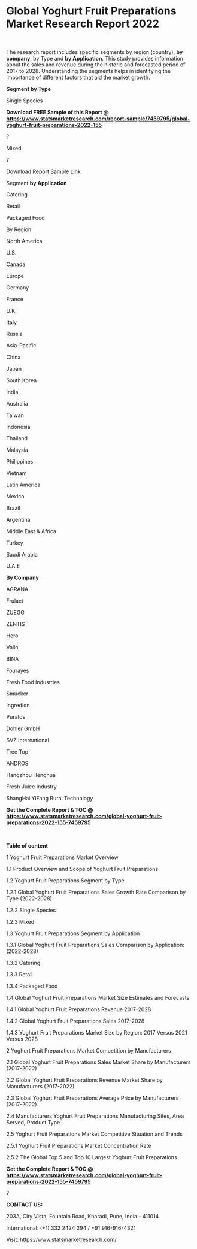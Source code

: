 <h1>Global Yoghurt Fruit Preparations Market Research Report 2022</h1><br/><p>The research report includes specific segments by region (country), <strong>by company</strong>, by Type and <strong>by Application</strong>. This study provides information about the sales and revenue during the historic and forecasted period of 2017 to 2028. Understanding the segments helps in identifying the importance of different factors that aid the market growth.</p>
 
 
 
 <p><strong>Segment by Type</strong></p>
 
 
 
 <p>Single Species</p>
 
 
 
 <div><b>Download FREE Sample of this Report @ <a href="https://www.statsmarketresearch.com/download-free-sample/7459795/global-yoghurt-fruit-preparations-2022-155">https://www.statsmarketresearch.com/report-sample/7459795/global-yoghurt-fruit-preparations-2022-155</a></b></div>
 
 
 
 <p>? </p>
 
 
 
 <p>Mixed</p>
 
 
 
 <p>? </p>
 
 
 
 <p><a href="https://www.statsmarketresearch.com/download-free-sample/7459795/global-yoghurt-fruit-preparations-2022-155">Download Report Sample Link</a></p>
 
 
 
 <p>Segment <strong>by Application</strong></p>
 
 
 
 <p>Catering</p>
 
 
 
 <p>Retail</p>
 
 
 
 <p>Packaged Food</p>
 
 
 
 <p>By Region</p>
 
 
 
 <p>North America</p>
 
 
 
 <p>U.S.</p>
 
 
 
 <p>Canada</p>
 
 
 
 <p>Europe</p>
 
 
 
 <p>Germany</p>
 
 
 
 <p>France</p>
 
 
 
 <p>U.K.</p>
 
 
 
 <p>Italy</p>
 
 
 
 <p>Russia</p>
 
 
 
 <p>Asia-Pacific</p>
 
 
 
 <p>China</p>
 
 
 
 <p>Japan</p>
 
 
 
 <p>South Korea</p>
 
 
 
 <p>India</p>
 
 
 
 <p>Australia</p>
 
 
 
 <p>Taiwan</p>
 
 
 
 <p>Indonesia</p>
 
 
 
 <p>Thailand</p>
 
 
 
 <p>Malaysia</p>
 
 
 
 <p>Philippines</p>
 
 
 
 <p>Vietnam</p>
 
 
 
 <p>Latin America</p>
 
 
 
 <p>Mexico</p>
 
 
 
 <p>Brazil</p>
 
 
 
 <p>Argentina</p>
 
 
 
 <p>Middle East & Africa</p>
 
 
 
 <p>Turkey</p>
 
 
 
 <p>Saudi Arabia</p>
 
 
 
 <p>U.A.E</p>
 
 
 
 <p><strong>By Company</strong></p>
 
 
 
 <p>AGRANA</p>
 
 
 
 <p>Frulact</p>
 
 
 
 <p>ZUEGG</p>
 
 
 
 <p>ZENTIS</p>
 
 
 
 <p>Hero</p>
 
 
 
 <p>Valio</p>
 
 
 
 <p>BINA</p>
 
 
 
 <p>Fourayes</p>
 
 
 
 <p>Fresh Food Industries</p>
 
 
 
 <p>Smucker</p>
 
 
 
 <p>Ingredion</p>
 
 
 
 <p>Puratos</p>
 
 
 
 <p>Dohler GmbH</p>
 
 
 
 <p>SVZ International</p>
 
 
 
 <p>Tree Top</p>
 
 
 
 <p>ANDROS</p>
 
 
 
 <p>Hangzhou Henghua</p>
 
 
 
 <p>Fresh Juice Industry</p>
 
 
 
 <p>ShangHai YiFang Rural Technology</p>
 
 
 
 <div><b>Get the Complete Report & TOC @ <a href="https://www.statsmarketresearch.com/global-yoghurt-fruit-preparations-2022-155-7459795">https://www.statsmarketresearch.com/global-yoghurt-fruit-preparations-2022-155-7459795</a></b></div>
 
 
 
 <p><br />
 
 <b>Table of content</b></p>
 
 
 
 <p>1 Yoghurt Fruit Preparations Market Overview<br />
 
 1.1 Product Overview and Scope of Yoghurt Fruit Preparations<br />
 
 1.2 Yoghurt Fruit Preparations Segment by Type<br />
 
 1.2.1 Global Yoghurt Fruit Preparations Sales Growth Rate Comparison by Type (2022-2028)<br />
 
 1.2.2 Single Species<br />
 
 1.2.3 Mixed<br />
 
 1.3 Yoghurt Fruit Preparations Segment by Application<br />
 
 1.3.1 Global Yoghurt Fruit Preparations Sales Comparison by Application: (2022-2028)<br />
 
 1.3.2 Catering<br />
 
 1.3.3 Retail<br />
 
 1.3.4 Packaged Food<br />
 
 1.4 Global Yoghurt Fruit Preparations Market Size Estimates and Forecasts<br />
 
 1.4.1 Global Yoghurt Fruit Preparations Revenue 2017-2028<br />
 
 1.4.2 Global Yoghurt Fruit Preparations Sales 2017-2028<br />
 
 1.4.3 Yoghurt Fruit Preparations Market Size by Region: 2017 Versus 2021 Versus 2028<br />
 
 2 Yoghurt Fruit Preparations Market Competition by Manufacturers<br />
 
 2.1 Global Yoghurt Fruit Preparations Sales Market Share by Manufacturers (2017-2022)<br />
 
 2.2 Global Yoghurt Fruit Preparations Revenue Market Share by Manufacturers (2017-2022)<br />
 
 2.3 Global Yoghurt Fruit Preparations Average Price by Manufacturers (2017-2022)<br />
 
 2.4 Manufacturers Yoghurt Fruit Preparations Manufacturing Sites, Area Served, Product Type<br />
 
 2.5 Yoghurt Fruit Preparations Market Competitive Situation and Trends<br />
 
 2.5.1 Yoghurt Fruit Preparations Market Concentration Rate<br />
 
 2.5.2 The Global Top 5 and Top 10 Largest Yoghurt Fruit Preparations</p>
 
 
 
 <div><b>Get the Complete Report & TOC @ <a href="https://www.statsmarketresearch.com/global-yoghurt-fruit-preparations-2022-155-7459795">https://www.statsmarketresearch.com/global-yoghurt-fruit-preparations-2022-155-7459795</a></b></div>
 
 
 
 <p>? </p>
 
 
 
 <p><b>CONTACT US:</b><br />
 
 203A, City Vista, Fountain Road, Kharadi, Pune, India - 411014<br />
 
 International: (+1) 332 2424 294 / +91 916-916-4321<br />
 
 Visit: <a href="https://www.statsmarketresearch.com/">https://www.statsmarketresearch.com/</a></p>